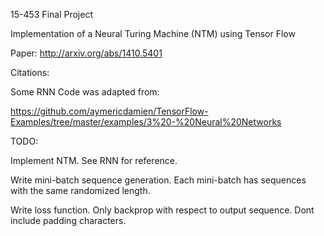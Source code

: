 15-453 Final Project

Implementation of a Neural Turing Machine (NTM) using Tensor Flow

Paper: http://arxiv.org/abs/1410.5401

Citations:

Some RNN Code was adapted from:

https://github.com/aymericdamien/TensorFlow-Examples/tree/master/examples/3%20-%20Neural%20Networks

TODO:

Implement NTM.
  See RNN for reference.

Write mini-batch sequence generation.
  Each mini-batch has sequences with the same randomized length.

Write loss function.
  Only backprop with respect to output sequence.
  Dont include padding characters.
